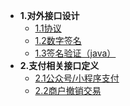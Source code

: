 * **1.对外接口设计**
    * [1.1协议](design/protocol.md)
    * [1.2数字签名](design/signature.md)
    * [1.3签名验证（java）](design/verification.md)
* **2.支付相关接口定义**
    * [2.1公众号/小程序支付](payguide/mini.md)
    * [2.2商户撤销交易](payguide/repeal.md)